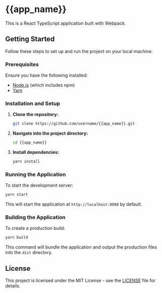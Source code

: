 # {{app_name}}

This is a React TypeScript application built with Webpack.

## Getting Started

Follow these steps to set up and run the project on your local machine.

### Prerequisites

Ensure you have the following installed:

- [Node.js](https://nodejs.org/) (which includes npm)
- [Yarn](https://yarnpkg.com/)

### Installation and Setup

1. **Clone the repository:**

   ```bash
   git clone https://github.com/username/{{app_name}}.git
   ```

2. **Navigate into the project directory:**

   ```bash
   cd {{app_name}}
   ```

3. **Install dependencies:**

   ```bash
   yarn install
   ```

### Running the Application

To start the development server:

```bash
yarn start
```

This will start the application at `http://localhost:8080` by default.

### Building the Application

To create a production build:

```bash
yarn build
```

This command will bundle the application and output the production files into the `dist` directory.

## License

This project is licensed under the MIT License - see the [LICENSE](LICENSE) file for details.
